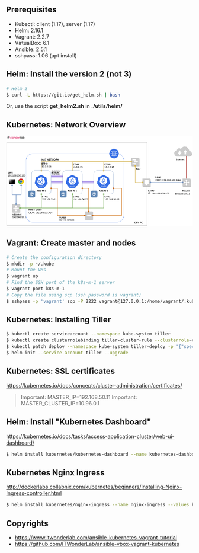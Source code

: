 ## Prerequisites

- Kubectl: client (1.17), server (1.17)
- Helm: 2.16.1
- Vagrant: 2.2.7
- VirtualBox: 6.1
- Ansible: 2.5.1
- sshpass: 1.06 (apt install)

## Helm: Install the version 2 (not 3)

```sh
# Helm 2
$ curl -L https://git.io/get_helm.sh | bash
```

Or, use the script __get_helm2.sh__ in __./utils/helm/__

## Kubernetes: Network Overview

![Overview](./ansible-kubernetes-vagrant-tutorial-Overview.png)

## Vagrant: Create master and nodes

```sh
# Create the configuration directory
$ mkdir -p ~/.kube
# Mount the VMs
$ vagrant up
# Find the SSH port of the k8s-m-1 server
$ vagrant port k8s-m-1
# Copy the file using scp (ssh password is vagrant)
$ sshpass -p 'vagrant' scp -P 2222 vagrant@127.0.0.1:/home/vagrant/.kube/config ~/.kube/config
```

## Kubernetes: Installing Tiller

```sh
$ kubectl create serviceaccount --namespace kube-system tiller
$ kubectl create clusterrolebinding tiller-cluster-rule --clusterrole=cluster-admin --serviceaccount=kube-system:tiller
$ kubectl patch deploy --namespace kube-system tiller-deploy -p '{"spec":{"template":{"spec":{"serviceAccount":"tiller"}}}}'
$ helm init --service-account tiller --upgrade
```

## Kubernetes: SSL certificates

https://kubernetes.io/docs/concepts/cluster-administration/certificates/

> Important: MASTER_IP=192.168.50.11
> Important: MASTER_CLUSTER_IP=10.96.0.1

## Helm: Install "Kubernetes Dashboard"

https://kubernetes.io/docs/tasks/access-application-cluster/web-ui-dashboard/

```sh
$ helm install kubernetes/kubernetes-dashboard --name kubernetes-dashboard --values kubernetes/values-kubernetes-dashboard.yaml
```

## Kubernetes Nginx Ingress

http://dockerlabs.collabnix.com/kubernetes/beginners/Installing-Nginx-Ingress-controller.html

```sh
$ helm install kubernetes/nginx-ingress --name nginx-ingress --values kubernetes/values-nginx-ingress.yaml
```

## Copyrights

* https://www.itwonderlab.com/ansible-kubernetes-vagrant-tutorial
* https://github.com/ITWonderLab/ansible-vbox-vagrant-kubernetes
